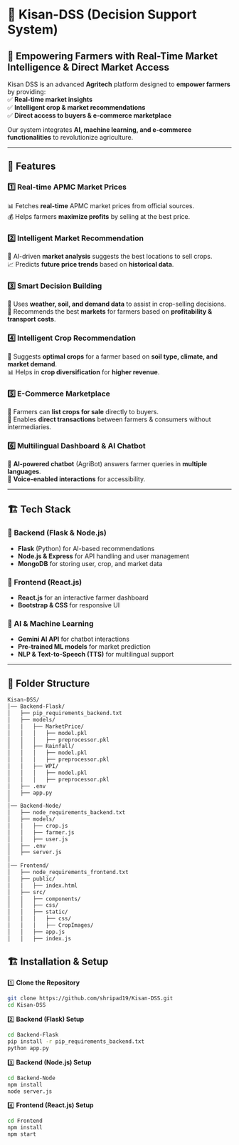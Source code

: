 # 🌾 Kisan-DSS (Decision Support System)  

## 🚀 Empowering Farmers with Real-Time Market Intelligence & Direct Market Access  

Kisan DSS is an advanced **Agritech** platform designed to **empower farmers** by providing:  
✅ **Real-time market insights**  
✅ **Intelligent crop & market recommendations**  
✅ **Direct access to buyers & e-commerce marketplace**  

Our system integrates **AI, machine learning, and e-commerce functionalities** to revolutionize agriculture.

---

## 📌 Features  

### 1️⃣ Real-time APMC Market Prices  
📊 Fetches **real-time** APMC market prices from official sources.  
💰 Helps farmers **maximize profits** by selling at the best price.  

### 2️⃣ Intelligent Market Recommendation  
🧠 AI-driven **market analysis** suggests the best locations to sell crops.  
📈 Predicts **future price trends** based on **historical data**.  

### 3️⃣ Smart Decision Building  
📡 Uses **weather, soil, and demand data** to assist in crop-selling decisions.  
📍 Recommends the best **markets** for farmers based on **profitability & transport costs**.  

### 4️⃣ Intelligent Crop Recommendation  
🌱 Suggests **optimal crops** for a farmer based on **soil type, climate, and market demand**.  
📊 Helps in **crop diversification** for **higher revenue**.  

### 5️⃣ E-Commerce Marketplace  
🛒 Farmers can **list crops for sale** directly to buyers.  
🤝 Enables **direct transactions** between farmers & consumers without intermediaries.  

### 6️⃣ Multilingual Dashboard & AI Chatbot  
💬 **AI-powered chatbot** (AgriBot) answers farmer queries in **multiple languages**.  
🎤 **Voice-enabled interactions** for accessibility.  

---

## 🏗️ Tech Stack  

### **🔹 Backend (Flask & Node.js)**
- **Flask** (Python) for AI-based recommendations  
- **Node.js & Express** for API handling and user management  
- **MongoDB** for storing user, crop, and market data  

### **🔹 Frontend (React.js)**
- **React.js** for an interactive farmer dashboard  
- **Bootstrap & CSS** for responsive UI  

### **🔹 AI & Machine Learning**
- **Gemini AI API** for chatbot interactions  
- **Pre-trained ML models** for market prediction  
- **NLP & Text-to-Speech (TTS)** for multilingual support  

---

## 📂 Folder Structure  

```bash
Kisan-DSS/
│── Backend-Flask/
│   ├── pip_requirements_backend.txt
│   ├── models/
│   │   ├── MarketPrice/
│   │   │   ├── model.pkl
│   │   │   ├── preprocessor.pkl
│   │   ├── Rainfall/
│   │   │   ├── model.pkl
│   │   │   ├── preprocessor.pkl
│   │   ├── WPI/
│   │   │   ├── model.pkl
│   │   │   ├── preprocessor.pkl
│   ├── .env
│   ├── app.py
│
│── Backend-Node/
│   ├── node_requirements_backend.txt
│   ├── models/
│   │   ├── crop.js
│   │   ├── farmer.js
│   │   ├── user.js
│   ├── .env
│   ├── server.js
│
│── Frontend/
│   ├── node_requirements_frontend.txt
│   ├── public/
│   │   ├── index.html
│   ├── src/
│   │   ├── components/
│   │   ├── css/
│   │   ├── static/
│   │   │   ├── css/
│   │   │   ├── CropImages/
│   │   ├── app.js
│   │   ├── index.js
```


## 🏗️ Installation & Setup  

1️⃣ **Clone the Repository**
```bash
git clone https://github.com/shripad19/Kisan-DSS.git
cd Kisan-DSS
```
2️⃣ **Backend (Flask)  Setup**
```bash
cd Backend-Flask
pip install -r pip_requirements_backend.txt
python app.py
```
3️⃣ **Backend (Node.js) Setup**
```bash
cd Backend-Node
npm install
node server.js
```
4️⃣ **Frontend (React.js) Setup**
```bash
cd Frontend
npm install
npm start
```
